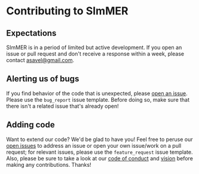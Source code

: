 # Contributing to SImMER

## Expectations
SImMER is in a period of limited but active development. If you open an issue or pull request and don't receive a response within a week, please contact asavel@gmail.com.

## Alerting us of bugs
If you find behavior of the code that is unexpected, please [open an issue](https://github.com/arjunsavel/shane-reduction/issues). Please use the ``bug_report`` issue template. Before doing so, make sure that there isn't a related issue that's already open!

## Adding code
Want to extend our code? We'd be glad to have you! Feel free to peruse our [open issues](https://github.com/arjunsavel/shane-reduction/issues) to address an issue or open your own issue/work on a pull request; for relevant issues, please use the ``feature_request`` issue template. Also, please be sure to take a look at our [code of conduct](https://github.com/arjunsavel/SImMER/blob/master/CODE_OF_CONDUCT.md) and [vision](https://github.com/arjunsavel/SImMER/blob/master/VISION.md) before making any contributions. Thanks!
